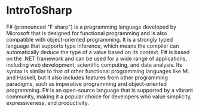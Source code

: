 # IntroToSharp

F# (pronounced "F sharp") is a programming language developed by Microsoft that is designed for functional programming and is also compatible with object-oriented programming. It is a strongly typed language that supports type inference, which means the compiler can automatically deduce the type of a value based on its context. F# is based on the .NET framework and can be used for a wide range of applications, including web development, scientific computing, and data analysis. Its syntax is similar to that of other functional programming languages like ML and Haskell, but it also includes features from other programming paradigms, such as imperative programming and object-oriented programming. F# is an open-source language that is supported by a vibrant community, making it a popular choice for developers who value simplicity, expressiveness, and productivity.
